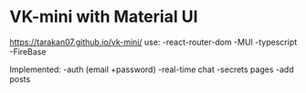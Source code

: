 # VK-mini with Material UI
https://tarakan07.github.io/vk-mini/
use: 
-react-router-dom
-MUI
-typescript
-FireBase

Implemented:
-auth (email +password)
-real-time chat
-secrets pages
-add posts

